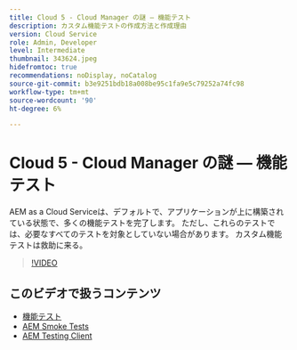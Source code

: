```yaml
---
title: Cloud 5 - Cloud Manager の謎 — 機能テスト
description: カスタム機能テストの作成方法と作成理由
version: Cloud Service
role: Admin, Developer
level: Intermediate
thumbnail: 343624.jpeg
hidefromtoc: true
recommendations: noDisplay, noCatalog
source-git-commit: b3e9251bdb18a008be95c1fa9e5c79252a74fc98
workflow-type: tm+mt
source-wordcount: '90'
ht-degree: 6%

---
```


# Cloud 5 - Cloud Manager の謎 — 機能テスト

AEM as a Cloud Serviceは、デフォルトで、アプリケーションが上に構築されている状態で、多くの機能テストを完了します。 ただし、これらのテストでは、必要なすべてのテストを対象としていない場合があります。 カスタム機能テストは救助に来る。

>[!VIDEO](https://video.tv.adobe.com/v/343624?quality=12&learn=on)

## このビデオで扱うコンテンツ

+ [機能テスト](https://experienceleague.adobe.com/docs/experience-manager-cloud-service/content/implementing/using-cloud-manager/test-results/functional-testing.html)
+ [AEM Smoke Tests](https://github.com/adobe/aem-test-samples/)
+ [AEM Testing Client](https://github.com/adobe/aem-testing-clients/)
